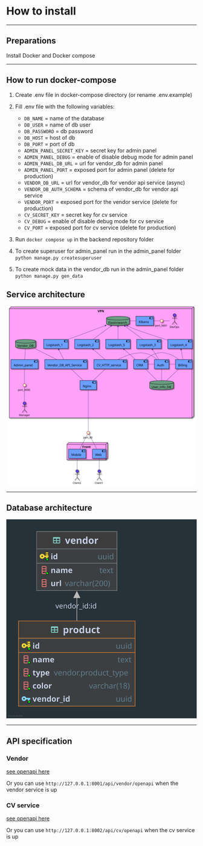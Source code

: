 # How to install

---

## Preparations

Install Docker and Docker compose

---

## How to run docker-compose

1. Create .env file in docker-compose directory (or rename .env.example)

2. Fill .env file with the following variables:

   - `DB_NAME` = name of the database
   - `DB_USER` = name of db user
   - `DB_PASSWORD` = db password
   - `DB_HOST` = host of db
   - `DB_PORT` = port of db
   - `ADMIN_PANEL_SECRET_KEY` = secret key for admin panel
   - `ADMIN_PANEL_DEBUG` = enable of disable debug mode for admin panel
   - `ADMIN_PANEL_DB_URL` = url for vendor_db for admin panel
   - `ADMIN_PANEL_PORT` = exposed port for admin panel (delete for production)
   - `VENDOR_DB_URL` = url for vendor_db for vendor api service (async)
   - `VENDOR_DB_AUTH_SCHEMA` = schema of vendor_db for vendor api service
   - `VENDOR_PORT` = exposed port for the vendor service (delete for production)
   - `CV_SECRET_KEY` = secret key for cv service
   - `CV_DEBUG` = enable of disable debug mode for cv service
   - `CV_PORT` = exposed port for cv service (delete for production)

3. Run `docker compose up` in the backend repository folder

4. To create superuser for admin_panel run in the admin_panel folder
   `python manage.py createsuperuser`

5. To create mock data in the vendor_db run in the admin_panel folder
   `python manage.py gen_data`

## Service architecture

![Architecture](../docs/architecture.svg)

---

## Database architecture

![DB_architecture](./docs/product.svg)

---

## API specification

### Vendor

[see openapi here](./docs/openapi/vendor_api.md)

Or you can use `http://127.0.0.1:8001/api/vendor/openapi` when the vendor service is up

### CV service

[see openapi here](./docs/openapi/cv_api.md)

Or you can use `http://127.0.0.1:8002/api/cv/openapi` when the cv service is up

